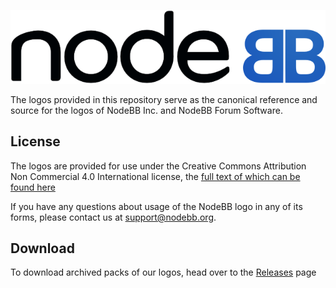 ![NodeBB Logo](nodebb-svg/nodebb.svg)

The logos provided in this repository serve as the canonical reference and source for the logos of NodeBB Inc. and NodeBB Forum Software.

## License

The logos are provided for use under the Creative Commons Attribution Non Commercial 4.0 International license, the [full text of which can be found here](https://spdx.org/licenses/CC-BY-NC-4.0.html)

If you have any questions about usage of the NodeBB logo in any of its forms, please contact us at support@nodebb.org.

## Download

To download archived packs of our logos, head over to the [Releases](https://github.com/NodeBB/assets/releases) page
